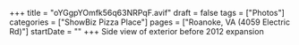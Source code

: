 +++
title = "oYGgpYOmfk56q63NRPqF.avif"
draft = false
tags = ["Photos"]
categories = ["ShowBiz Pizza Place"]
pages = ["Roanoke, VA (4059 Electric Rd)"]
startDate = ""
+++
Side view of exterior before 2012 expansion
